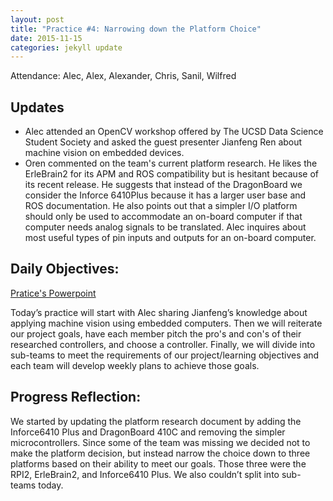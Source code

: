 ```yaml
---
layout: post
title: "Practice #4: Narrowing down the Platform Choice"
date: 2015-11-15
categories: jekyll update
---
```


Attendance: Alec, Alex, Alexander, Chris, Sanil, Wilfred

## Updates
* Alec attended an OpenCV workshop offered by The UCSD Data Science Student
  Society and asked the guest presenter Jianfeng Ren about machine vision on
  embedded devices.
* Oren commented on the team's current platform research. He likes the
  ErleBrain2 for its APM and ROS compatibility but is hesitant because of its
recent release. He suggests that instead of the DragonBoard we consider the
Inforce 6410Plus because it has a larger user base and ROS documentation. He
also points out that a simpler I/O platform should only be used to accommodate
an on-board computer if that computer needs analog signals to be translated.
Alec inquires about most useful types of pin inputs and outputs for an on-board
computer.

## Daily Objectives:
[Pratice's
Powerpoint](https://docs.google.com/presentation/d/1Vd7GRl5eWh0uci9uSAD_STtZdWhhNBF9mCnDkbRHZ8M/edit?usp=sharing)

Today’s practice will start with Alec sharing Jianfeng’s knowledge about
applying machine vision using embedded computers. Then we will reiterate our
project goals, have each member pitch the pro's and con's of their researched
controllers, and choose a controller. Finally, we will divide into sub-teams to
meet the requirements of our project/learning objectives and each team will
develop weekly plans to achieve those goals.
   
## Progress Reflection:

   We started by updating the platform research document by adding the
Inforce6410 Plus and DragonBoard 410C and removing the simpler microcontrollers.
Since some of the team was missing we decided not to make the platform decision,
but instead narrow the choice down to three platforms based on their ability to
meet our goals. Those three were the RPI2, ErleBrain2, and Inforce6410 Plus. We
also couldn’t split into sub-teams today.

